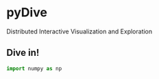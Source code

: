 pyDive
======

Distributed Interactive Visualization and Exploration

## Dive in!

```python
import numpy as np
```
